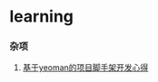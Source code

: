 # learning

### 杂项

1. [基于yeoman的项目脚手架开发心得](https://github.com/tgxpuisb/learning/blob/master/others/how-to-write-a-generator.md)
